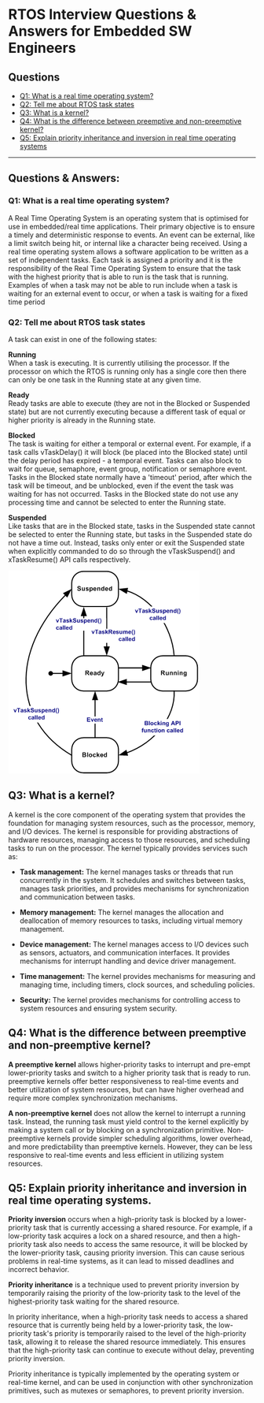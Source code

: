 # RTOS Interview Questions & Answers for Embedded SW Engineers #

## Questions ##
* [Q1: What is a real time operating system?](https://github.com/Bassel20/Embedded-Systems-Interview-Questions-Answers/blob/main/Real%20Time%20Operating%20Systems%20(RTOS)%20Questions.md#q1-what-is-a-real-time-operating-system)
* [Q2: Tell me about RTOS task states](https://github.com/Bassel20/Embedded-Systems-Interview-Questions-Answers/blob/main/Real%20Time%20Operating%20Systems%20(RTOS)%20Questions.md#q2-tell-me-about-rtos-task-states)
* [Q3: What is a kernel?](https://github.com/Bassel20/Embedded-Systems-Interview-Questions-Answers/blob/main/Real%20Time%20Operating%20Systems%20(RTOS)%20Questions.md#q3-what-is-a-kernel)
* [Q4: What is the difference between preemptive and non-preemptive kernel?](https://github.com/Bassel20/Embedded-Systems-Interview-Questions-Answers/blob/main/Real%20Time%20Operating%20Systems%20(RTOS)%20Questions.md#q4-what-is-the-difference-between-preemptive-and-non-preemptive-kernel)
* [Q5: Explain priority inheritance and inversion in real time operating systems](https://github.com/Bassel20/Embedded-Systems-Interview-Questions-Answers/blob/main/Real%20Time%20Operating%20Systems%20(RTOS)%20Questions.md#q5-explain-priority-inheritance-and-inversion-in-real-time-operating-systems)


----------------------------------------------------------------------------------------------------------------------------------------------------------------
## Questions & Answers: ##

### Q1: What is a real time operating system? ###

A Real Time Operating System is an operating system that is optimised for use in embedded/real time applications. Their primary objective is to ensure a timely and deterministic response to events. An event can be external, like a limit switch being hit, or internal like a character being received.
Using a real time operating system allows a software application to be written as a set of independent tasks. Each task is assigned a priority and it is the responsibility of the Real Time Operating System to ensure that the task with the highest priority that is able to run is the task that is running. Examples of when a task may not be able to run include when a task is waiting for an external event to occur, or when a task is waiting for a fixed time period

### Q2: Tell me about RTOS task states ###

A task can exist in one of the following states:

**Running**\
When a task is executing. It is currently utilising the processor. If the processor on which the RTOS is running only has a single core then there can only be one task in the Running state at any given time.

**Ready**\
Ready tasks are able to execute (they are not in the Blocked or Suspended state) but are not currently executing because a different task of equal or higher priority is already in the Running state.

**Blocked**\
The task is waiting for either a temporal or external event. For example, if a task calls vTaskDelay() it will block (be placed into the Blocked state) until the delay period has expired - a temporal event. Tasks can also block to wait for queue, semaphore, event group, notification or semaphore event. Tasks in the Blocked state normally have a 'timeout' period, after which the task will be timeout, and be unblocked, even if the event the task was waiting for has not occurred.
Tasks in the Blocked state do not use any processing time and cannot be selected to enter the Running state.

**Suspended**\
Like tasks that are in the Blocked state, tasks in the Suspended state cannot be selected to enter the Running state, but tasks in the Suspended state do not have a time out. Instead, tasks only enter or exit the Suspended state when explicitly commanded to do so through the vTaskSuspend() and xTaskResume() API calls respectively.

![Alt_text](https://github.com/Bassel20/Embedded-Systems-Interview-Questions-Answers/blob/main/Figures/RTOS_task_states.gif)

## Q3: What is a kernel? ##

A kernel is the core component of the operating system that provides the foundation for managing system resources, such as the processor, memory, and I/O devices. The kernel is responsible for providing abstractions of hardware resources, managing access to those resources, and scheduling tasks to run on the processor.
The kernel typically provides services such as:

* **Task management:** The kernel manages tasks or threads that run concurrently in the system. It schedules and switches between tasks, manages task priorities, and provides mechanisms for synchronization and communication between tasks.
 
* **Memory management:** The kernel manages the allocation and deallocation of memory resources to tasks, including virtual memory management.

* **Device management:** The kernel manages access to I/O devices such as sensors, actuators, and communication interfaces. It provides mechanisms for interrupt handling and device driver management.
 
* **Time management:** The kernel provides mechanisms for measuring and managing time, including timers, clock sources, and scheduling policies.

* **Security:** The kernel provides mechanisms for controlling access to system resources and ensuring system security.

## Q4: What is the difference between preemptive and non-preemptive kernel? ##

**A preemptive kernel** allows higher-priority tasks to interrupt and pre-empt lower-priority tasks and switch to a higher priority task that is ready to run. 
preemptive kernels offer better responsiveness to real-time events and better utilization of system resources, but can have higher overhead and require more complex synchronization mechanisms.

**A non-preemptive kernel** does not allow the kernel to interrupt a running task. Instead, the running task must yield control to the kernel explicitly by making a system call or by blocking on a synchronization primitive. 
Non-preemptive kernels provide simpler scheduling algorithms, lower overhead, and more predictability than preemptive kernels. However, they can be less responsive to real-time events and less efficient in utilizing system resources.

## Q5: Explain priority inheritance and inversion in real time operating systems. ##

**Priority inversion** occurs when a high-priority task is blocked by a lower-priority task that is currently accessing a shared resource. For example, if a low-priority task acquires a lock on a shared resource, and then a high-priority task also needs to access the same resource, it will be blocked by the lower-priority task, causing priority inversion. This can cause serious problems in real-time systems, as it can lead to missed deadlines and incorrect behavior. 

**Priority inheritance** is a technique used to prevent priority inversion by temporarily raising the priority of the low-priority task to the level of the highest-priority task waiting for the shared resource.

In priority inheritance, when a high-priority task needs to access a shared resource that is currently being held by a lower-priority task, the low-priority task's priority is temporarily raised to the level of the high-priority task, allowing it to release the shared resource immediately. This ensures that the high-priority task can continue to execute without delay, preventing priority inversion.

Priority inheritance is typically implemented by the operating system or real-time kernel, and can be used in conjunction with other synchronization primitives, such as mutexes or semaphores, to prevent priority inversion.
